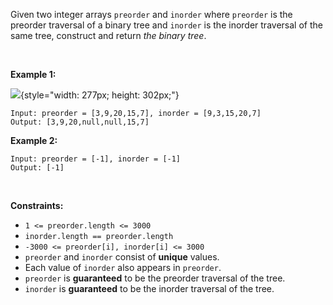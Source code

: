Given two integer arrays `preorder` and `inorder` where `preorder` is
the preorder traversal of a binary tree and `inorder` is the inorder
traversal of the same tree, construct and return *the binary tree*.

 

**Example 1:**

![](https://assets.leetcode.com/uploads/2021/02/19/tree.jpg){style="width: 277px; height: 302px;"}

    Input: preorder = [3,9,20,15,7], inorder = [9,3,15,20,7]
    Output: [3,9,20,null,null,15,7]

**Example 2:**

    Input: preorder = [-1], inorder = [-1]
    Output: [-1]

 

**Constraints:**

-   `1 <= preorder.length <= 3000`
-   `inorder.length == preorder.length`
-   `-3000 <= preorder[i], inorder[i] <= 3000`
-   `preorder` and `inorder` consist of **unique** values.
-   Each value of `inorder` also appears in `preorder`.
-   `preorder` is **guaranteed** to be the preorder traversal of the
    tree.
-   `inorder` is **guaranteed** to be the inorder traversal of the tree.

